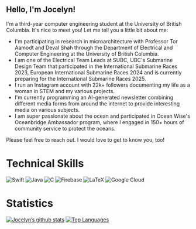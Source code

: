 ## Hello, I'm Jocelyn!
I'm a third-year computer engineering student at the University of British Columbia. It's nice to meet you! Let me tell you a little bit about me:

- I'm participating in research in microarchitecture with Professor Tor Aamodt and Deval Shah through the Department of Electrical and Computer Engineering at the University of British Columbia.
- I am one of the Electrical Team Leads at SUBC, UBC's Submarine Design Team that participated in the International Submarine Races 2023, European International Submarine Races 2024 and is currently preparing for the International Submarine Races 2025.
- I run an Instagram account with 22k+ followers documenting my life as a woman in STEM and my various projects.
- I'm currently programming an AI-generated newsletter combining different media forms from around the internet to provide interesting media on various subjects.
- I am super passionate about the ocean and participated in Ocean Wise's Oceanbridge Ambassador program, where I engaged in 150+ hours of community service to protect the oceans.

Please feel free to reach out. I would love to get to know you, too! 

# Technical Skills
![Swift](https://img.shields.io/badge/swift-F54A2A?style=for-the-badge&logo=swift&logoColor=white)
![Java](https://img.shields.io/badge/java-%23ED8B00.svg?style=for-the-badge&logo=openjdk&logoColor=white)
![C](https://img.shields.io/badge/c-%2300599C.svg?style=for-the-badge&logo=c&logoColor=white)
![Firebase](https://img.shields.io/badge/Firebase-039BE5?style=for-the-badge&logo=Firebase&logoColor=white)
![LaTeX](https://img.shields.io/badge/latex-%23008080.svg?style=for-the-badge&logo=latex&logoColor=white)
![Google Cloud](https://img.shields.io/badge/GoogleCloud-%234285F4.svg?style=for-the-badge&logo=google-cloud&logoColor=white)

# Statistics
[![Jocelyn’s github stats](https://github-readme-stats.vercel.app/api?username=joce04)](https://github.com/joce04)
[![Top Languages](https://github-readme-stats.vercel.app/api/top-langs/?username=joce04&layout=compact)](https://github.com/joce04)

